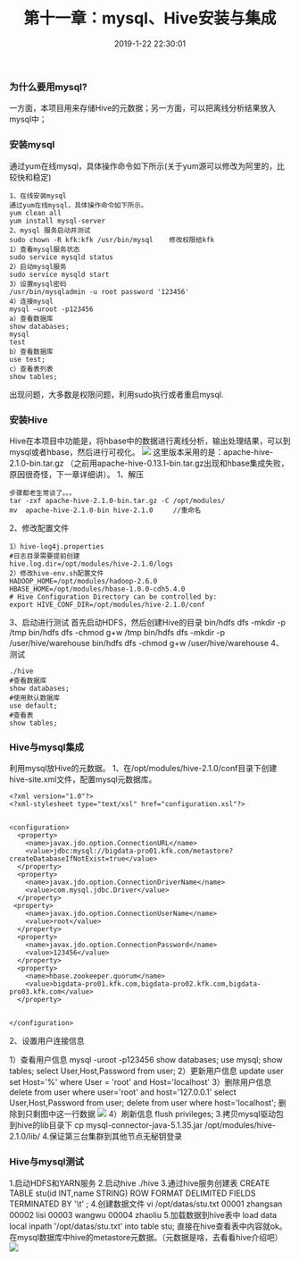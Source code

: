 ﻿---
title: 第十一章：mysql、Hive安装与集成
date: 2019-1-22 22:30:01
categories: "用户日志实时与离线分析系统" 
tags: 
 - 项目
---

### 为什么要用mysql?
一方面，本项目用来存储Hive的元数据；另一方面，可以把离线分析结果放入mysql中；

### 安装mysql
通过yum在线mysql，具体操作命令如下所示(关于yum源可以修改为阿里的，比较快和稳定)
```
1、在线安装mysql
通过yum在线mysql，具体操作命令如下所示。
yum clean all
yum install mysql-server
2、mysql 服务启动并测试
sudo chown -R kfk:kfk /usr/bin/mysql    修改权限给kfk
1）查看mysql服务状态
sudo service mysqld status  
2）启动mysql服务
sudo service mysqld start
3）设置mysql密码
/usr/bin/mysqladmin -u root password '123456'
4）连接mysql
mysql –uroot -p123456
a）查看数据库
show databases;
mysql
test
b）查看数据库
use test;
c）查看表列表
show tables;
```
出现问题，大多数是权限问题，利用sudo执行或者重启mysql.

### 安装Hive
Hive在本项目中功能是，将hbase中的数据进行离线分析，输出处理结果，可以到mysql或者hbase，然后进行可视化。
![](http://ww1.sinaimg.cn/large/005BOtkIly1fzfpw9k0v7j30kv09rtfp.jpg)
这里版本采用的是：apache-hive-2.1.0-bin.tar.gz
（之前用apache-hive-0.13.1-bin.tar.gz出现和hbase集成失败，原因很奇怪，下一章详细讲）。
1、解压
```
步骤都老生常谈了。。。
tar -zxf apache-hive-2.1.0-bin.tar.gz -C /opt/modules/
mv  apache-hive-2.1.0-bin hive-2.1.0     //重命名
```
2、修改配置文件
```
1）hive-log4j.properties
#日志目录需要提前创建
hive.log.dir=/opt/modules/hive-2.1.0/logs
2）修改hive-env.sh配置文件
HADOOP_HOME=/opt/modules/hadoop-2.6.0
HBASE_HOME=/opt/modules/hbase-1.0.0-cdh5.4.0
# Hive Configuration Directory can be controlled by:
export HIVE_CONF_DIR=/opt/modules/hive-2.1.0/conf
```
3、启动进行测试
首先启动HDFS，然后创建Hive的目录
bin/hdfs dfs -mkdir -p /tmp
bin/hdfs dfs -chmod g+w /tmp
bin/hdfs dfs -mkdir -p /user/hive/warehouse
bin/hdfs dfs -chmod g+w /user/hive/warehouse
4、测试
```
./hive
#查看数据库
show databases;
#使用默认数据库
use default;
#查看表
show tables;

```
### Hive与mysql集成
利用mysql放Hive的元数据。
1、在/opt/modules/hive-2.1.0/conf目录下创建hive-site.xml文件，配置mysql元数据库。
```
<?xml version="1.0"?>
<?xml-stylesheet type="text/xsl" href="configuration.xsl"?>


<configuration>
  <property>
    <name>javax.jdo.option.ConnectionURL</name>
    <value>jdbc:mysql://bigdata-pro01.kfk.com/metastore?createDatabaseIfNotExist=true</value>
  </property>
  <property>
    <name>javax.jdo.option.ConnectionDriverName</name>
    <value>com.mysql.jdbc.Driver</value>
  </property>
 <property>
    <name>javax.jdo.option.ConnectionUserName</name>
    <value>root</value>
  </property>
  <property>
    <name>javax.jdo.option.ConnectionPassword</name>
    <value>123456</value>
  </property>
  <property>
    <name>hbase.zookeeper.quorum</name>   
	<value>bigdata-pro01.kfk.com,bigdata-pro02.kfk.com,bigdata-pro03.kfk.com</value>
  </property>


</configuration>
```
2、设置用户连接信息

1）查看用户信息
mysql -uroot -p123456
show databases;
use mysql;
show tables;
select User,Host,Password from user;
2）更新用户信息
update user set Host='%' where User = 'root' and Host='localhost'
3）删除用户信息
delete from user where user='root' and host='127.0.0.1'
select User,Host,Password from user;
delete from user where host='localhost';
删除到只剩图中这一行数据
![](http://ww1.sinaimg.cn/large/005BOtkIly1fzfqckmjxej30ej031q2s.jpg)
4）刷新信息
flush privileges;
3.拷贝mysql驱动包到hive的lib目录下
cp  mysql-connector-java-5.1.35.jar /opt/modules/hive-2.1.0/lib/
4.保证第三台集群到其他节点无秘钥登录

### Hive与mysql测试
1.启动HDFS和YARN服务
2.启动hive
./hive
3.通过hive服务创建表
CREATE TABLE stu(id INT,name STRING) ROW FORMAT DELIMITED FIELDS TERMINATED BY '\t' ;
4.创建数据文件
vi /opt/datas/stu.txt
00001	zhangsan
00002	lisi
00003	wangwu
00004	zhaoliu
5.加载数据到hive表中
load data local inpath '/opt/datas/stu.txt' into table stu;
直接在hive查看表中内容就ok。
在mysql数据库中hive的metastore元数据。（元数据是啥，去看看hive介绍吧）
![](http://ww1.sinaimg.cn/large/005BOtkIly1fzfqeibkrtj306103ta9v.jpg)